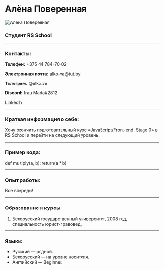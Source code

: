 # Алёна Поверенная

![Алёна Поверенная](https://i.ibb.co/8zGRYS3/IMG-20210806-154521.jpg)

### Студент RS School

***

### Контакты:

**Телефон:** +375 44 784-70-02

**Электронная почта:** alko-va@tut.by

**Телеграм:** @alko_va

**Discord:** frau Marta#2812

[LinkedIn](https://www.linkedin.com/in/%D0%B0%D0%BB%D0%B5%D0%BD%D0%B0-%D0%BF%D0%BE%D0%B2%D0%B5%D1%80%D0%B5%D0%BD%D0%BD%D0%B0%D1%8F-93178191/ "Алёна Поверенная")

***

### Краткая информация о себе:

Хочу окончить подготовительный курс «JavaScript/Front-end. Stage 0» в RS School и перейти на следующий уровень. 

***

### Пример кода:

def multiply(a, b):
    return(a * b)

***

### Опыт работы:

Все впереди!

***

### Образование и курсы:

1. Белорусский государственный университет, 2008 год, специальность юрист-правовед. 

***

### Языки:

* Русский — родной.
* Белорусский — на уровне носителя.
* Английский — Beginner. 
